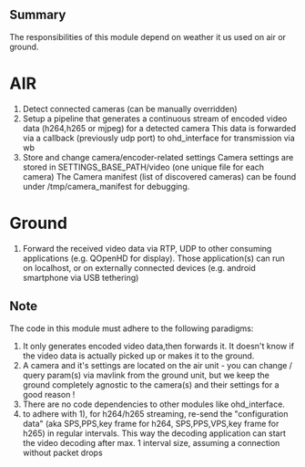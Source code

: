 ## Summary

The responsibilities of this module depend on weather it us used on air or ground.
# AIR
1) Detect connected cameras (can be manually overridden)
2) Setup a pipeline that generates a continuous stream of encoded video data (h264,h265 or mjpeg) for a detected camera
   This data is forwarded via a callback (previously udp port) to ohd_interface for transmission via wb
3) Store and change camera/encoder-related settings
   Camera settings are stored in SETTINGS_BASE_PATH/video (one unique file for each camera)
   The Camera manifest (list of discovered cameras) can be found under /tmp/camera_manifest for debugging.

# Ground
1) Forward the received video data via RTP, UDP to other consuming applications 
   (e.g. QOpenHD for display). Those application(s) can run on localhost, or on externally connected devices
   (e.g. android smartphone via USB tethering)

## Note 
The code in this module must adhere to the following paradigms:
1) It only generates encoded video data,then forwards it. It doesn't know if the video data is actually picked up or makes it to the
   ground.
2) A camera and it's settings are located on the air unit - you can change / query param(s) via mavlink from the ground unit, but we keep the ground
   completely agnostic to the camera(s) and their settings for a good reason !
3) There are no code dependencies to other modules like ohd_interface.
4) to adhere with 1), for h264/h265 streaming, re-send the "configuration data" (aka SPS,PPS,key frame for h264, SPS,PPS,VPS,key frame for h265)
in regular intervals. This way the decoding application can start the video decoding after max. 1 interval size, assuming a connection
without packet drops